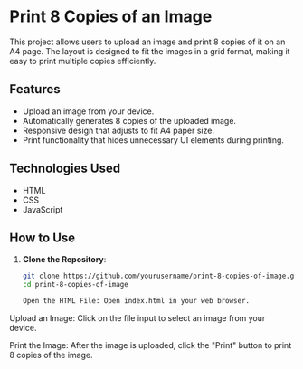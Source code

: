 # Print 8 Copies of an Image

This project allows users to upload an image and print 8 copies of it on an A4 page. The layout is designed to fit the images in a grid format, making it easy to print multiple copies efficiently.

## Features

- Upload an image from your device.
- Automatically generates 8 copies of the uploaded image.
- Responsive design that adjusts to fit A4 paper size.
- Print functionality that hides unnecessary UI elements during printing.

## Technologies Used

- HTML
- CSS
- JavaScript

## How to Use

1. **Clone the Repository**:
   ```bash
   git clone https://github.com/yourusername/print-8-copies-of-image.git
   cd print-8-copies-of-image

   Open the HTML File: Open index.html in your web browser.

Upload an Image: Click on the file input to select an image from your device.

Print the Image: After the image is uploaded, click the "Print" button to print 8 copies of the image.

